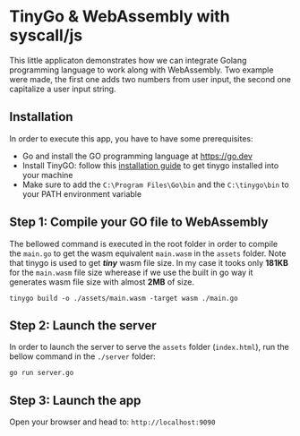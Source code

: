# TinyGo & WebAssembly with syscall/js
This little applicaton demonstrates how we can integrate Golang programming language to work along with WebAssembly. Two example were made, the first one adds two numbers from user input, the second one capitalize a user input string. 

## Installation
In order to execute this app, you have to have some prerequisites:
* Go and install the GO programming language at https://go.dev
* Install TinyGO: follow this [installation guide](https://tinygo.org/getting-started/install/) to get tinygo installed into your machine
* Make sure to add the `C:\Program Files\Go\bin` and the `C:\tinygo\bin` to your PATH environment variable

## Step 1: Compile your GO file to WebAssembly
The bellowed command is executed in the root folder in order to compile the `main.go` to get the wasm equivalent `main.wasm` in the `assets` folder.
Note that tinygo is used to get ***tiny*** wasm file size. In my case it tooks only **181KB** for the `main.wasm` file size wherease if we use the built in go way it generates wasm file size with almost **2MB** of size.

```shell
tinygo build -o ./assets/main.wasm -target wasm ./main.go
```

## Step 2: Launch the server
In order to launch the server to serve the `assets` folder (`index.html`), run the bellow command in the `./server` folder:
```shell
go run server.go
```

## Step 3: Launch the app
Open your browser and head to: `http://localhost:9090`

